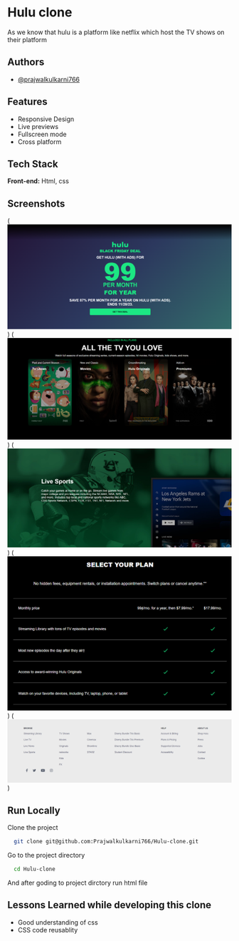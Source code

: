 # Hulu clone

As we know that hulu is a platform like netflix which host the TV shows on their platform


## Authors

- [@prajwalkulkarni766](https://github.com/Prajwalkulkarni766/)


## Features

- Responsive Design
- Live previews
- Fullscreen mode
- Cross platform


## Tech Stack

**Front-end:** Html, css


## Screenshots

(![Alt text](<images/Screenshot 2023-11-27 080633.png>))
(![Alt text](<images/Screenshot 2023-11-27 080648.png>))
(![Alt text](<images/Screenshot 2023-11-27 080659.png>))
(![Alt text](<images/Screenshot 2023-11-27 080708.png>))
(![Alt text](<images/Screenshot 2023-11-27 080716.png>))


## Run Locally

Clone the project

```bash
  git clone git@github.com:Prajwalkulkarni766/Hulu-clone.git
```

Go to the project directory

```bash
  cd Hulu-clone
```

And after goding to project dirctory run html file



## Lessons Learned while developing this clone

- Good understanding of css
- CSS code reusablity
    
